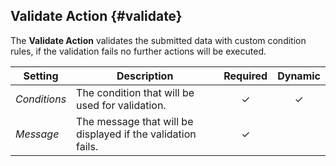 ## Validate Action {#validate}

<div class="tm-resource-icon">
    <!--@include: ../assets/action-validate.svg-->
</div>

The **Validate Action** validates the submitted data with custom condition rules, if the validation fails no further actions will be executed.

| Setting | Description | Required | Dynamic |
| --- | --- | :---: | :---: |
| *Conditions* | The condition that will be used for validation. | &#x2713; | &#x2713; |
| *Message* | The message that will be displayed if the validation fails. | &#x2713; |
<!--@include: ./common-action-settings.md-->

